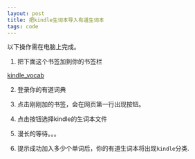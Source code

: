 ```yaml
---
layout: post
title: 把kindle生词本导入有道生词本
tags: code
---
```

以下操作需在电脑上完成。

1. 把下面这个书签加到你的书签栏
  
  <a href="javascript:(function(){b='http://cdn.lazyrobot.me/';s=document.createElement('script');s.src=b+'sql.js';document.body.appendChild(s);s=document.createElement('script');s.src=b+'kindle.js';document.body.appendChild(s);})();">kindle_vocab</a>

2. 登录你的有道词典

3. 点击刚刚加的书签，会在网页第一行出现按钮。

4. 点击按钮选择kindle的生词本文件

5. 漫长的等待。。。

6. 提示成功加入多少个单词后，你的有道生词本将出现`kindle`分类.


